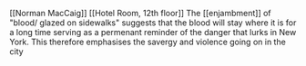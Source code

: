 [[Norman MacCaig]] [[Hotel Room, 12th floor]]
The [[enjambment]] of "blood/ glazed on sidewalks" suggests that the blood will stay where it is for a long time serving as a permenant reminder of the danger that lurks in New York.  This therefore emphasises the savergy and violence going on in the city